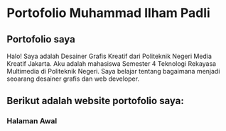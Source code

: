 # Portofolio Muhammad Ilham Padli
## Portofolio saya
Halo! Saya adalah Desainer Grafis Kreatif dari Politeknik Negeri Media Kreatif Jakarta. Aku adalah mahasiswa Semester 4 Teknologi Rekayasa Multimedia di Politeknik Negeri. Saya belajar tentang bagaimana menjadi seoarang desainer grafis dan web developer.
## Berikut adalah website portofolio saya:
### Halaman Awal
